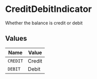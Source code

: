 # CreditDebitIndicator

Whether the balance is credit or debit


## Values

| Name     | Value    |
| -------- | -------- |
| `CREDIT` | Credit   |
| `DEBIT`  | Debit    |